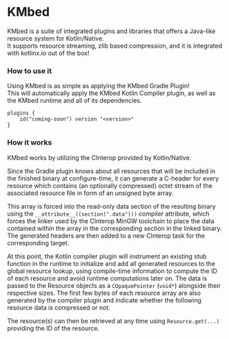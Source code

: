 # KMbed

KMbed is a suite of integrated plugins and libraries that offers a Java-like resource system for Kotlin/Native.  
It supports resource streaming, zlib based compression, and it is integrated with kotlinx.io out of the box!

### How to use it

Using KMbed is as simple as applying the KMbed Gradle Plugin!  
This will automatically apply the KMbed Kotlin Compiler plugin, as well as the KMbed runtime and all of its dependencies.

```
plugins {
    id("coming-soon") version "<version>"
}
```

### How it works

KMbed works by utilizing the CInterop provided by Kotlin/Native.  

Since the Gradle plugin knows about all resources that will be included in the finished
binary at configure-time, it can generate a C-header for every resource which contains (an optionally compressed)
octet stream of the associated resource file in form of an unsigned byte array.

This array is forced into the read-only data section of the resulting binary using the
`__attribute__((section(".data")))` compiler attribute, which forces the linker used by
the CInterop MinGW toolchain to place the data contained within the array in the corresponding
section in the linked binary.
The generated headers are then added to a new CInterop task for the corresponding target.  

At this point, the Kotlin compiler plugin will instrument an existing stub function in the runtime
to initialize and add all generated resources to the global resource lookup, using compile-time information
to compute the ID of each resource and avoid runtime computations later on.
The data is passed to the Resource objects as a `COpaquePointer` (`void*`) alongside their respective sizes.
The first few bytes of each resource array are also generated by the compiler plugin and indicate whether the 
following resource data is compressed or not.

The resource(s) can then be retrieved at any time using `Resource.get(...)` providing the ID of the resource.